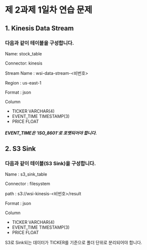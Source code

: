 # 제 2과제 1일차 연습 문제

## 1. Kinesis Data Stream
### 다음과 같이 테이블을 구성합니다.
Name: stock_table

Connector: kinesis

Stream Name : wsi-data-stream-<비번호>

Region : us-east-1

Format : json

Column
- TICKER VARCHAR(4)
- EVENT_TIME TIMESTAMP(3)
- PRICE FLOAT

##### EVENT_TIME은 'ISO_8601'로 포맷되어야 합니다.

## 2. S3 Sink
### 다음과 같이 테이블(S3 Sink)을 구성합니다.

Name : s3_sink_table

Connector : filesystem

path : s3://wsi-kinesis-<비번호>/result

Format : json

Column
- TICKER VARCHAR(4)
- EVENT_TIME TIMESTAMP(3)
- PRICE FLOAT

S3로 Sink되는 데이터가 TICKER를 기준으로 폴더 단위로 분리되어야 합니다.



